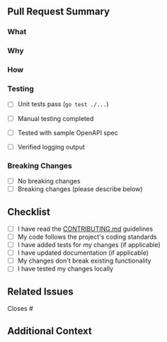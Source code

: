 ## Pull Request Summary

### What
<!-- Brief description of changes -->


### Why
<!-- Motivation for the changes -->


### How
<!-- How you implemented the solution -->


### Testing
<!-- How you tested the changes -->
- [ ] Unit tests pass (`go test ./...`)
- [ ] Manual testing completed
- [ ] Tested with sample OpenAPI spec
- [ ] Verified logging output


### Breaking Changes
<!-- Any breaking changes (if applicable) -->
- [ ] No breaking changes
- [ ] Breaking changes (please describe below)

<!-- If breaking changes, describe them here -->


## Checklist

- [ ] I have read the [CONTRIBUTING.md](../CONTRIBUTING.md) guidelines
- [ ] My code follows the project's coding standards
- [ ] I have added tests for my changes (if applicable)
- [ ] I have updated documentation (if applicable)
- [ ] My changes don't break existing functionality
- [ ] I have tested my changes locally

## Related Issues

Closes #<!-- issue number -->

## Additional Context

<!-- Any additional information, screenshots, or context that would be helpful for reviewers -->